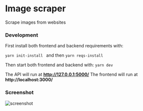 # Image scraper
Scrape images from websites

### Development
First install both frontend and backend requirements with:

``yarn init-install
``
and then
``yarn reqs-install``

Then start both frontend and backend with:
```yarn dev```

The API will run at **http://127.0.0.1:5000/**
The frontend will run at **http://localhost:3000/**

### Screenshot
![screenshot](https://github.com/tpliakas/image-scraper/blob/main/screenshot.png?raw=true)
